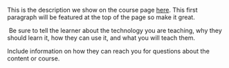 This is the description we show on the course page [here](https://lab.github.com/quarantine6/lessh1greateralessh1greater). This first paragraph will be featured at the top of the page so make it great.
​

​
Be sure to tell the learner about the technology you are teaching, why they should learn it, how they can use it, and what you will teach them.
​


Include information on how they can reach you for questions about the content or course. 